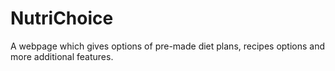 # NutriChoice
A webpage which gives options of pre-made diet plans, recipes options and more additional features.
